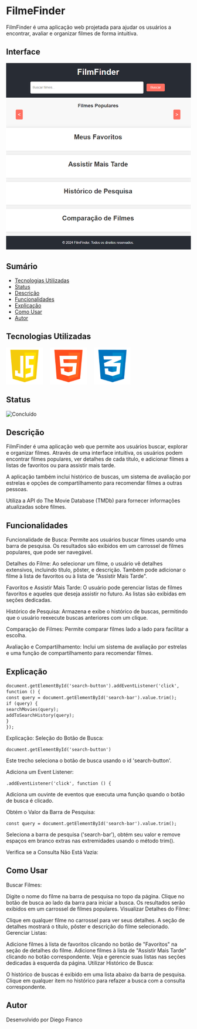 # FilmeFinder

FilmFinder é uma aplicação web projetada para ajudar os usuários a encontrar, avaliar e organizar filmes de forma intuitiva.

## Interface

<div align="center">
  <img src="img/logo.png" alt="Imagem do Projeto" width="900">
</div>

## Sumário

- [Tecnologias Utilizadas](#tecnologias-utilizadas)
- [Status](#status)
- [Descrição](#descrição)
- [Funcionalidades](#funcionalidades)
- [Explicação](#explicação)
- [Como Usar](#como-usar)
- [Autor](#autor)

## Tecnologias Utilizadas

<div style="display: flex; flex-direction: row;">
  <div style="margin-right: 20px; display: flex; justify-content: flex-start;">
    <img src="img/js.png" alt="Logo Linguagem" width="100"/>
  </div>
  <div style="margin-right: 20px; display: flex; justify-content: flex-start;">
    <img src="img/html.png" alt="Logo Linguagem" width="100"/>
  </div>
  <div style="margin-right: 20px; display: flex; justify-content: flex-start;">
    <img src="img/css.png" alt="Logo Linguagem" width="100"/>
  </div>
</div>

## Status

![Concluído](http://img.shields.io/static/v1?label=STATUS&message=CONCLUIDO&color=GREEN&style=for-the-badge)

## Descrição

FilmFinder é uma aplicação web que permite aos usuários buscar, explorar e organizar filmes. Através de uma interface intuitiva, os usuários podem encontrar filmes populares, ver detalhes de cada título, e adicionar filmes a listas de favoritos ou para assistir mais tarde.

A aplicação também inclui histórico de buscas, um sistema de avaliação por estrelas e opções de compartilhamento para recomendar filmes a outras pessoas.

Utiliza a API do The Movie Database (TMDb) para fornecer informações atualizadas sobre filmes.

## Funcionalidades

Funcionalidade de Busca: Permite aos usuários buscar filmes usando uma barra de pesquisa. Os resultados são exibidos em um carrossel de filmes populares, que pode ser navegável.

Detalhes do Filme: Ao selecionar um filme, o usuário vê detalhes extensivos, incluindo título, pôster, e descrição. Também pode adicionar o filme à lista de favoritos ou à lista de "Assistir Mais Tarde".

Favoritos e Assistir Mais Tarde: O usuário pode gerenciar listas de filmes favoritos e aqueles que deseja assistir no futuro. As listas são exibidas em seções dedicadas.

Histórico de Pesquisa: Armazena e exibe o histórico de buscas, permitindo que o usuário reexecute buscas anteriores com um clique.

Comparação de Filmes: Permite comparar filmes lado a lado para facilitar a escolha.

Avaliação e Compartilhamento: Inclui um sistema de avaliação por estrelas e uma função de compartilhamento para recomendar filmes.

## Explicação

```
document.getElementById('search-button').addEventListener('click', function () {
const query = document.getElementById('search-bar').value.trim();
if (query) {
searchMovies(query);
addToSearchHistory(query);
}
});

```

Explicação:
Seleção do Botão de Busca:

```
document.getElementById('search-button')
```

Este trecho seleciona o botão de busca usando o id 'search-button'.

Adiciona um Event Listener:

```
.addEventListener('click', function () {

```

Adiciona um ouvinte de eventos que executa uma função quando o botão de busca é clicado.

Obtém o Valor da Barra de Pesquisa:

```
const query = document.getElementById('search-bar').value.trim();
```

Seleciona a barra de pesquisa ('search-bar'), obtém seu valor e remove espaços em branco extras nas extremidades usando o método trim().

Verifica se a Consulta Não Está Vazia:

## Como Usar

Buscar Filmes:

Digite o nome do filme na barra de pesquisa no topo da página.
Clique no botão de busca ao lado da barra para iniciar a busca.
Os resultados serão exibidos em um carrossel de filmes populares.
Visualizar Detalhes do Filme:

Clique em qualquer filme no carrossel para ver seus detalhes.
A seção de detalhes mostrará o título, pôster e descrição do filme selecionado.
Gerenciar Listas:

Adicione filmes à lista de favoritos clicando no botão de "Favoritos" na seção de detalhes do filme.
Adicione filmes à lista de "Assistir Mais Tarde" clicando no botão correspondente.
Veja e gerencie suas listas nas seções dedicadas à esquerda da página.
Utilizar Histórico de Busca:

O histórico de buscas é exibido em uma lista abaixo da barra de pesquisa.
Clique em qualquer item no histórico para refazer a busca com a consulta correspondente.

## Autor

Desenvolvido por Diego Franco
